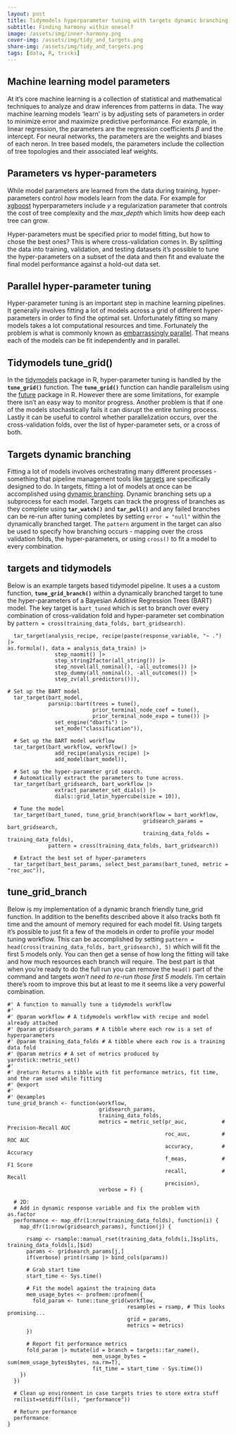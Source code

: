 ```yaml
---
layout: post
title: Tidymodels hyperparameter tuning with targets dynamic branching
subtitle: Finding harmony within oneself
image: /assets/img/inner-harmony.png
cover-img: /assets/img/tidy_and_targets.png
share-img: /assets/img/tidy_and_targets.png
tags: [data, R, tricks]
---
```


## Machine learning model parameters

At it’s core machine learning is a collection of statistical and
mathematical techniques to analyze and draw inferences from patterns in
data. The way machine learning models ‘learn’ is by adjusting sets of
parameters in order to minimize error and maximize predictive
performance. For example, in linear regression, the parameters are the
regression coefficients $\beta$ and the intercept. For neural networks,
the parameters are the weights and biases of each neron. In tree based
models, the parameters include the collection of tree topologies and
their associated leaf weights.

## Parameters vs hyper-parameters

While model parameters are learned from the data during training,
hyper-parameters control *how* models learn from the data. For example
for
[xgboost](https://xgboost.readthedocs.io/en/stable/tutorials/model.html)
hyperparameters include $\gamma$ a regularization parameter that
controls the cost of tree complexity and the $max\_depth$ which limits
how deep each tree can grow.

Hyper-parameters must be specified prior to model fitting, but how to
chose the best ones? This is where cross-validation comes in. By
splitting the data into training, validation, and testing datasets it’s
possible to tune the hyper-parameters on a subset of the data and then
fit and evaluate the final model performance against a hold-out data
set.

## Parallel hyper-parameter tuning

Hyper-parameter tuning is an important step in machine learning
pipelines. It generally involves fitting a lot of models across a grid
of different hyper-parameters in order to find the optimal set.
Unfortunately fitting so many models takes a lot computational resources
and time. Fortunately the problem is what is commonly known as
[embarrassingly
parallel](https://en.wikipedia.org/wiki/Embarrassingly_parallel). That
means each of the models can be fit independently and in parallel.

## Tidymodels tune_grid()

In the [tidymodels](https://www.tidymodels.org/) package in R,
hyper-parameter tuning is handled by the **`tune_grid()`** function. The
**`tune_grid()`** function can handle parallelism using the
[future](https://future.futureverse.org/) package in R. However there
are some limitations, for example there isn’t an easy way to monitor
progress. Another problem is that if one of the models stochastically
fails it can disrupt the entire tuning process. Lastly it can be useful
to control whether parallelization occurs, over the cross-validation
folds, over the list of hyper-parameter sets, or a cross of both.

## Targets dynamic branching

Fitting a lot of models involves orchestrating many different
processes - something that pipeline management tools like
[targets](https://books.ropensci.org/targets/) are specifically designed
to do. In targets, fitting a lot of models at once can be accomplished
using [dynamic
branching](https://books.ropensci.org/targets/dynamic.html). Dynamic
branching sets up a subprocess for each model. Targets can track the
progress of branches as they complete using **`tar_watch()`** and
**`tar_poll()`** and any failed branches can be re-run after tuning
completes by setting `error = "null"` within the dynamically branched
target. The `pattern` argument in the target can also be used to specify
how branching occurs - mapping over the cross validation folds, the
hyper-parameters, or using `cross()` to fit a model to every
combination.

## targets and tidymodels

Below is an example targets based tidymodel pipeline. It uses a a custom
function, **`tune_grid_branch()`** within a dynamically branched target
to tune the hyper-parameters of a Bayesian Additive Regression Trees
(BART) model. The key target is `bart_tuned` which is set to branch over
every combination of cross-validation fold and hyper-parameter set
combination by `pattern = cross(training_data_folds, bart_gridsearch)`.

      tar_target(analysis_recipe, recipe(paste(response_variable, "~ .") |>
    as.formula(), data = analysis_data_train) |>
                   step_naomit() |>
                   step_string2factor(all_string()) |>
                   step_novel(all_nominal(), -all_outcomes()) |>
                   step_dummy(all_nominal(), -all_outcomes()) |>
                   step_zv(all_predictors())),
                   
    # Set up the BART model
      tar_target(bart_model, 
                 parsnip::bart(trees = tune(),
                               prior_terminal_node_coef = tune(),
                               prior_terminal_node_expo = tune()) |> 
                   set_engine("dbarts") |>
                   set_mode("classification")),
      
      # Set up the BART model workflow
      tar_target(bart_workflow, workflow() |> 
                   add_recipe(analysis_recipe) |> 
                   add_model(bart_model)),
      
      # Set up the hyper-parameter grid search.
      # Automatically extract the parameters to tune across.
      tar_target(bart_gridsearch, bart_workflow |> 
                   extract_parameter_set_dials() |>
                   dials::grid_latin_hypercube(size = 10)),
      
      # Tune the model
      tar_target(bart_tuned, tune_grid_branch(workflow = bart_workflow,
                                               gridsearch_params = bart_gridsearch,
                                               training_data_folds = training_data_folds),
                 pattern = cross(training_data_folds, bart_gridsearch))
                 
      # Extract the best set of hyper-parameters
      tar_target(bart_best_params, select_best_params(bart_tuned, metric = "roc_auc")),
      

## tune_grid_branch

Below is my implementation of a dynamic branch friendly tune_grid
function. In addition to the benefits described above it also tracks
both fit time and the amount of memory required for each model fit.
Using targets it’s possible to just fit a few of the models in order to
profile your model tuning workflow. This can be accomplished by setting
`pattern = head(cross(training_data_folds, bart_gridsearch), 5)` which
will fit the first 5 models only. You can then get a sense of how long
the fitting will take and how much resources each branch will require.
The best part is that when you’re ready to do the full run you can
remove the `head()` part of the command and targets *won’t need to
re-run those first 5 models*. I’m certain there’s room to improve this
but at least to me it seems like a very powerful combination.

    #' A function to manually tune a tidymodels workflow
    #'
    #' @param workflow # A tidymodels workflow with recipe and model already attached
    #' @param gridsearch_params # A tibble where each row is a set of hyperparameters
    #' @param training_data_folds # A tibble where each row is a training data fold
    #' @param metrics # A set of metrics produced by yardstick::metric_set()
    #'
    #' @return Returns a tibble with fit performance metrics, fit time, and the ram used while fitting
    #' @export
    #'
    #' @examples
    tune_grid_branch <- function(workflow, 
                                 gridsearch_params, 
                                 training_data_folds, 
                                 metrics = metric_set(pr_auc,           # Precision-Recall AUC
                                                      roc_auc,          # ROC AUC
                                                      accuracy,         # Accuracy
                                                      f_meas,           # F1 Score
                                                      recall,           # Recall
                                                      precision),
                                 verbose = F) {
      
      # 2D:
      # Add in dynamic response variable and fix the problem with as.factor
      performance <- map_dfr(1:nrow(training_data_folds), function(i) {
        map_dfr(1:nrow(gridsearch_params), function(j) {
          
          rsamp <- rsample::manual_rset(training_data_folds[i,]$splits, training_data_folds[i,]$id)
          params <- gridsearch_params[j,]
          if(verbose) print(rsamp |> bind_cols(params))
          
          # Grab start time
          start_time <- Sys.time()
          
          # Fit the model against the training data
          mem_usage_bytes <- profmem::profmem({
            fold_param <- tune::tune_grid(workflow,
                                          resamples = rsamp, # This looks promising...
                                          grid = params,
                                          metrics = metrics)
          })
          
          # Report fit performance metrics
          fold_param |> mutate(id = branch = targets::tar_name(),
                               mem_usage_bytes = sum(mem_usage_bytes$bytes, na.rm=T),
                               fit_time = start_time - Sys.time())
        })
      })
      
      # Clean up environment in case targets tries to store extra stuff
      rm(list=setdiff(ls(), "performance"))
      
      # Return performance
      performance
    }

